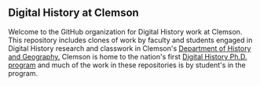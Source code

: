 ## Digital History at Clemson

Welcome to the GitHub organization for Digital History work at Clemson. This repository includes clones of work by faculty and students engaged in Digital History research and classwork in Clemson's [Department of History and Geography.](https://www.clemson.edu/cah/academics/history-and-geography/index.html) Clemson is home to the nation's first [Digital History Ph.D. program](https://www.clemson.edu/cah/academics/history-and-geography/graduate/digital-history-phd/index.html) and much of the work in these repositories is by student's in the program.  


